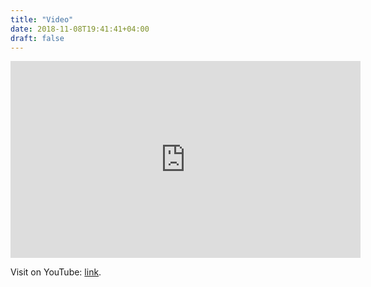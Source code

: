 ```yaml
---
title: "Video"
date: 2018-11-08T19:41:41+04:00
draft: false
---
```


<iframe width="560" height="315" src="https://www.youtube.com/embed/videoseries?list=PLkrustvc7dzCBWIk4_Umj8mCwnNWp4rix" frameborder="0" allow="accelerometer; autoplay; clipboard-write; encrypted-media; gyroscope; picture-in-picture" allowfullscreen></iframe>

Visit on YouTube: <a href="https://www.youtube.com/playlist?list=PLkrustvc7dzCBWIk4_Umj8mCwnNWp4rix"> link</a>.
